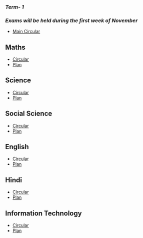 ### ***Term- 1***
### ***Exams will be held during the first week of November***

* [Main Circular](http://cbseacademic.nic.in/web_material/Circulars/2021/51_Circular_2021.pdf)

## **Maths**
* [Circular](http://cbseacademic.nic.in/web_material/CurriculumMain22/termwise/Secondary/Mathematics_Sec_2021-22.pdf)
* [Plan](https://github.com/aniketrepo/syllabus-of-tenth/blob/main/maths-plan.md)

## **Science**
* [Circular](http://cbseacademic.nic.in/web_material/CurriculumMain22/termwise/Secondary/Science_Sec_2021-22.pdf)
* [Plan](https://github.com/aniketrepo/syllabus-of-tenth/blob/main/science-plan.md)

## **Social Science**
* [Circular](http://cbseacademic.nic.in/web_material/CurriculumMain22/termwise/Secondary/Social_Science_Sec_2021-22.pdf)
* [Plan](https://github.com/aniketrepo/syllabus-of-tenth/blob/main/social-science-new-plan.md)

## **English**
* [Circular](http://cbseacademic.nic.in/web_material/CurriculumMain22/termwise/Language-Secondary/English_Sec_2021-22.pdf)
* [Plan]()

## **Hindi**
* [Circular](http://cbseacademic.nic.in/web_material/CurriculumMain22/termwise/Language-Secondary/Hindi_B_Sec_2021-22.pdf)
* [Plan]()

## **Information Technology**
* [Circular](http://cbseacademic.nic.in/web_material/Curriculum22/Skill/402-INFO_TECH_X.pdf)
* [Plan]()

